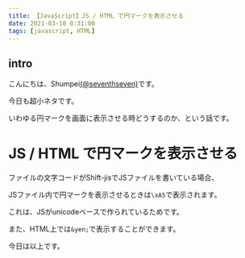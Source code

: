 ```yaml
---
title: 【JavaScript】JS / HTML で円マークを表示させる
date: 2021-03-10 0:31:00
tags: [javascript, HTML]
---
```


## intro

こんにちは、Shumpei[(@seventhseven)](https://twitter.com/seventhseven)です。

今日も超小ネタです。

いわゆる円マークを画面に表示させる時どうするのか、という話です。


# JS / HTML で円マークを表示させる

ファイルの文字コードがShift-jisでJSファイルを書いている場合、

JSファイル内で円マークを表示させるときは`\xA5`で表示されます。

これは、JSがunicodeベースで作られているためです。

また、HTML上では`&yen;`で表示することができます。

今日は以上です。